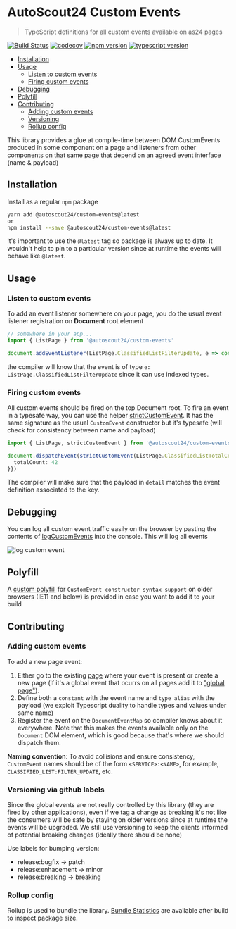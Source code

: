 # AutoScout24 Custom Events

> TypeScript definitions for all custom events available on as24 pages

[![Build Status](https://travis-ci.org/Scout24/as24-custom-events.svg?branch=master)](https://travis-ci.org/Scout24/as24-custom-events)
[![codecov](https://codecov.io/gh/Scout24/as24-custom-events/branch/master/graph/badge.svg)](https://codecov.io/gh/Scout24/as24-custom-events)
[![npm version](https://badge.fury.io/js/%40autoscout24%2Fcustom-events.svg)](https://badge.fury.io/js/%40autoscout24%2Fcustom-events)
[![typescript version](https://img.shields.io/badge/typescript-2.8+-blue.svg)](https://img.shields.io/badge/typescript-2.8+-pink.svg)

<!-- installing doctoc: https://github.com/thlorenz/doctoc#installation -->

<!-- tocdoc command: doctoc ./README.md --maxlevel 3 --notitle -->

<!-- START doctoc generated TOC please keep comment here to allow auto update -->
<!-- DON'T EDIT THIS SECTION, INSTEAD RE-RUN doctoc TO UPDATE -->


- [Installation](#installation)
- [Usage](#usage)
  - [Listen to custom events](#listen-to-custom-events)
  - [Firing custom events](#firing-custom-events)
- [Debugging](#debugging)
- [Polyfill](#polyfill)
- [Contributing](#contributing)
  - [Adding custom events](#adding-custom-events)
  - [Versioning](#versioning)
  - [Rollup config](#rollup-config)

<!-- END doctoc generated TOC please keep comment here to allow auto update -->

This library provides a glue at compile-time between DOM CustomEvents produced in some component on a page and listeners from other components on that same page that depend on an agreed event interface (name & payload)

## Installation

Install as a regular `npm` package

```sh
yarn add @autoscout24/custom-events@latest
or
npm install --save @autoscout24/custom-events@latest
```

it's important to use the `@latest` tag so package is always up to date. It wouldn't help to pin to a particular version since at runtime the events will behave like `@latest`.

## Usage

### Listen to custom events

To add an event listener somewhere on your page, you do the usual event listener registration on **Document** root element

```ts
// somewhere in your app...
import { ListPage } from '@autoscout24/custom-events'

document.addEventListener(ListPage.ClassifiedListFilterUpdate, e => console.log(e.detail.searchUrls.standard))
```

the compiler will know that the event is of type `e: ListPage.ClassifiedListFilterUpdate` since it can use indexed types.

### Firing custom events

All custom events should be fired on the top Document root. To fire an event in a typesafe way, you can use the helper [strictCustomEvent](./src/constructors/strictCustomEvent.ts). It has the same signature as the usual `CustomEvent` constructor but it's typesafe (will check for consistency between name and payload)

```ts
import { ListPage, strictCustomEvent } from '@autoscout24/custom-events'

document.dispatchEvent(strictCustomEvent(ListPage.ClassifiedListTotalCountUpdate, { detail: {
  totalCount: 42
}})
```

The compiler will make sure that the payload in `detail` matches the event definition associated to the key.

## Debugging

You can log all custom event traffic easily on the browser by pasting the contents of [logCustomEvents](./logCustomEvents.js) into the console. This will log all events

![log custom event](https://user-images.githubusercontent.com/4490289/48299536-61341800-e4ce-11e8-9788-09b2a97b2435.gif)

## Polyfill

A [custom polyfill](./src/polyfill/CustomEvent.js) for `CustomEvent constructor syntax support` on older browsers (IE11 and below) is provided in case you want to add it to your build

## Contributing

### Adding custom events

To add a new page event:

1. Either go to the existing [page](./src/pages) where your event is present or create a new page (if it's a global event that ocurrs on all pages add it to ["global page"](./src/pages/global.ts)).
2. Define both a `constant` with the event name and `type alias` with the payload (we exploit Typescript duality to handle types and values under same name)
3. Register the event on the `DocumentEventMap` so compiler knows about it everywhere. Note that this makes the events available only on the `Document` DOM element, which is good because that's where we should dispatch them.

**Naming convention**: To avoid collisions and ensure consistency, `CustomEvent` names should be of the form `<SERVICE>:<NAME>`, for example, `CLASSIFIED_LIST:FILTER_UPDATE`, etc.

### Versioning via github labels

Since the global events are not really controlled by this library (they are fired by other applications), even if we tag a change as breaking it's not like the consumers will be safe by staying on older versions since at runtime the events will be upgraded. We still use versioning to keep the clients informed of potential breaking changes (ideally there should be none)

Use labels for bumping version:

- release:bugfix -> patch
- release:enhacement -> minor
- release:breaking -> breaking

### Rollup config

Rollup is used to bundle the library. [Bundle Statistics](./stats/index.html) are available after build to inspect package size.
